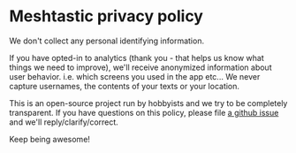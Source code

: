 # Meshtastic privacy policy

We don't collect any personal identifying information.  

If you have opted-in to analytics (thank you - that helps us know what things we need to improve), we'll receive anonymized information about user behavior.  i.e. which screens you used in the app etc...  We never
capture usernames, the contents of your texts or your location.

This is an open-source project run by hobbyists and we try to be completely transparent.  If you have questions on this policy, please file [a github issue](https://github.com/geeksville/meshtastic-esp32/issues) and we'll reply/clarify/correct.

Keep being awesome!

